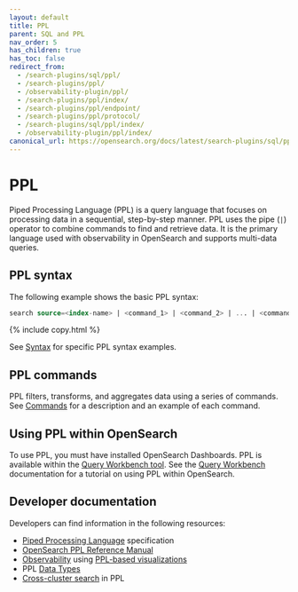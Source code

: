 ```yaml
---
layout: default
title: PPL
parent: SQL and PPL
nav_order: 5
has_children: true
has_toc: false
redirect_from:
  - /search-plugins/sql/ppl/
  - /search-plugins/ppl/
  - /observability-plugin/ppl/
  - /search-plugins/ppl/index/
  - /search-plugins/ppl/endpoint/
  - /search-plugins/ppl/protocol/
  - /search-plugins/sql/ppl/index/
  - /observability-plugin/ppl/index/
canonical_url: https://opensearch.org/docs/latest/search-plugins/sql/ppl/index/
---
```


# PPL

Piped Processing Language (PPL) is a query language that focuses on processing data in a sequential, step-by-step manner. PPL uses the pipe (`|`) operator to combine commands to find and retrieve data. It is the primary language used with observability in OpenSearch and supports multi-data queries.

## PPL syntax

The following example shows the basic PPL syntax:

```sql
search source=<index-name> | <command_1> | <command_2> | ... | <command_n>
```
{% include copy.html %}

See [Syntax]({{site.url}}{{site.baseurl}}/search-plugins/sql/ppl/syntax/) for specific PPL syntax examples.

## PPL commands

PPL filters, transforms, and aggregates data using a series of commands. See [Commands]({{site.url}}{{site.baseurl}}/search-plugins/sql/ppl/functions/) for a description and an example of each command.

## Using PPL within OpenSearch

To use PPL, you must have installed OpenSearch Dashboards. PPL is available within the [Query Workbench tool](https://playground.opensearch.org/app/opensearch-query-workbench#/). See the [Query Workbench]({{site.url}}{{site.baseurl}}/dashboards/query-workbench/) documentation for a tutorial on using PPL within OpenSearch.

## Developer documentation

Developers can find information in the following resources:

- [Piped Processing Language](https://github.com/opensearch-project/piped-processing-language) specification
- [OpenSearch PPL Reference Manual](https://github.com/opensearch-project/sql/blob/main/docs/user/ppl/index.rst)
- [Observability](https://github.com/opensearch-project/dashboards-observability/) using [PPL-based visualizations](https://github.com/opensearch-project/dashboards-observability#event-analytics)
- PPL [Data Types](https://github.com/opensearch-project/sql/blob/main/docs/user/ppl/general/datatypes.rst)
- [Cross-cluster search](https://github.com/opensearch-project/sql/blob/main/docs/user/ppl/admin/cross_cluster_search.rst#using-cross-cluster-search-in-ppl) in PPL
